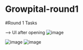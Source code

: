 # Growpital-round1
#Round 1 Tasks

--> UI after opening 
![image](https://user-images.githubusercontent.com/84494006/190635407-a3f2380b-b2c8-4e96-b580-be67782f323d.png)


![image](https://user-images.githubusercontent.com/84494006/190635102-a76bbcad-e969-4556-927d-e6f3205e39aa.png)
![image](https://user-images.githubusercontent.com/84494006/190635247-11960780-cf86-425f-85b4-648f93f7a70c.png)


